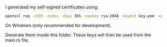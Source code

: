 I generated my self-signed certificates using: 
```bash
openssl req -x509 -nodes -days 365 -newkey rsa:2048 -keyout key.pem -out cert.pem
```
On Windows (only recommended for development).

Generate them inside this folder. These keys will then be used from the main.rs file.